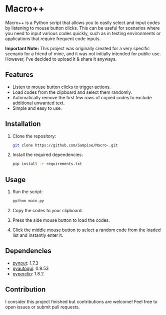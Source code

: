 # Macro++

Macro++ is a Python script that allows you to easily select and input codes by listening to mouse button clicks. This can be useful for scenarios where you need to input various codes quickly, such as in testing environments or applications that require frequent code inputs.

**Important Note:**
This project was originally created for a very specific scenario for a friend of mine, and it was not initially intended for public use. However, I've decided to upload it & share it anyways.


## Features

- Listen to mouse button clicks to trigger actions.
- Load codes from the clipboard and select them randomly.
- Automatically remove the first few rows of copied codes to exclude additional unwanted text.
- Simple and easy to use.

## Installation

1. Clone the repository:

    ```bash
    git clone https://github.com/Sampise/Macro-.git
    ```

2. Install the required dependencies:

    ```bash
    pip install -r requirements.txt
    ```

## Usage

1. Run the script:

    ```bash
    python main.py
    ```

2. Copy the codes to your clipboard.
3. Press the side mouse button to load the codes.
4. Click the middle mouse button to select a random code from the loaded list and instantly enter it.

## Dependencies

- [pynput](https://pypi.org/project/pynput/): 1.7.3
- [pyautogui](https://pypi.org/project/PyAutoGUI/): 0.9.53
- [pyperclip](https://pypi.org/project/pyperclip/): 1.8.2

## Contribution

I consider this project finished but contributions are welcome! Feel free to open issues or submit pull requests.

